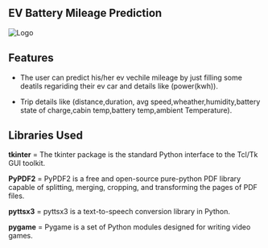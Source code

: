 ## EV Battery Mileage Prediction
![Logo](https://static.vecteezy.com/system/resources/previews/008/070/602/original/electric-eco-city-car-with-plug-logo-illustration-template-free-vector.jpg)


## Features

- The user can predict his/her ev vechile mileage by just filling some deatils regariding their ev car and details like (power(kwh)).

- Trip details like (distance,duration, avg speed,wheather,humidity,battery state of charge,cabin temp,battery temp,ambient Temperature).



## Libraries Used

**tkinter** = The tkinter package is the standard Python interface to the Tcl/Tk GUI toolkit.

**PyPDF2** = PyPDF2 is a free and open-source pure-python PDF library capable of splitting, merging, cropping, and transforming the pages of PDF files.

**pyttsx3** = pyttsx3 is a text-to-speech conversion library in Python.

**pygame** = Pygame is a set of Python modules designed for writing video games.
